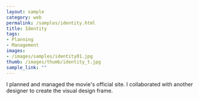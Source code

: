 ```yaml
---
layout: sample
category: web
permalink: /samples/identity.html
title: Identity
tags:
- Planning
- Management
images:
- /images/samples/identity01.jpg
thumb: /images/thumb/identity_t.jpg
sample_link: ""
---
```

I planned and managed the movie's official site. I collaborated with another designer to create the visual design frame.

